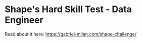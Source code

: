 # Shape's Hard Skill Test - Data Engineer

Read about it here: https://gabriel-milan.com/shape-challenge/
